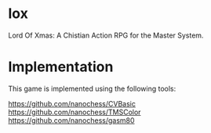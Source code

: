 # lox

Lord Of Xmas: A Chistian Action RPG for the Master System.

# Implementation

This game is implemented using the following tools:


https://github.com/nanochess/CVBasic
https://github.com/nanochess/TMSColor
https://github.com/nanochess/gasm80


